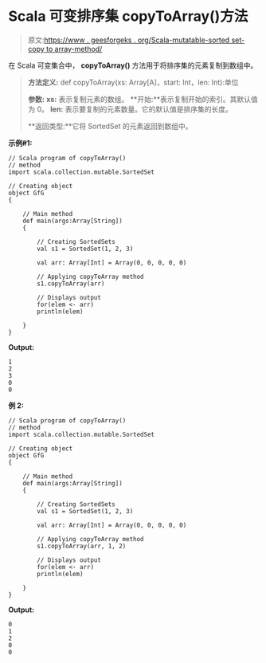 # Scala 可变排序集 copyToArray()方法

> 原文:[https://www . geesforgeks . org/Scala-mutatable-sorted set-copy to array-method/](https://www.geeksforgeeks.org/scala-mutable-sortedset-copytoarray-method/)

在 Scala 可变集合中， **copyToArray()** 方法用于将排序集的元素复制到数组中。

> **方法定义:** def copyToArray(xs: Array[A]，start: Int，len: Int):单位
> 
> **参数:**
> **xs:** 表示复制元素的数组。
> **开始:**表示复制开始的索引。其默认值为 0。
> **len:** 表示要复制的元素数量。它的默认值是排序集的长度。
> 
> **返回类型:**它将 SortedSet 的元素返回到数组中。

**示例#1:**

```
// Scala program of copyToArray()
// method
import scala.collection.mutable.SortedSet 

// Creating object 
object GfG 
{ 

    // Main method 
    def main(args:Array[String]) 
    { 

        // Creating SortedSets 
        val s1 = SortedSet(1, 2, 3)

        val arr: Array[Int] = Array(0, 0, 0, 0, 0)

        // Applying copyToArray method 
        s1.copyToArray(arr) 

        // Displays output 
        for(elem <- arr)  
        println(elem) 

    } 
} 
```

**Output:**

```
1
2
3
0
0

```

**例 2:**

```
// Scala program of copyToArray()
// method
import scala.collection.mutable.SortedSet 

// Creating object 
object GfG 
{ 

    // Main method 
    def main(args:Array[String]) 
    { 

        // Creating SortedSets 
        val s1 = SortedSet(1, 2, 3)

        val arr: Array[Int] = Array(0, 0, 0, 0, 0)

        // Applying copyToArray method 
        s1.copyToArray(arr, 1, 2) 

        // Displays output 
        for(elem <- arr)  
        println(elem) 

    } 
} 
```

**Output:**

```
0
1
2
0
0

```
